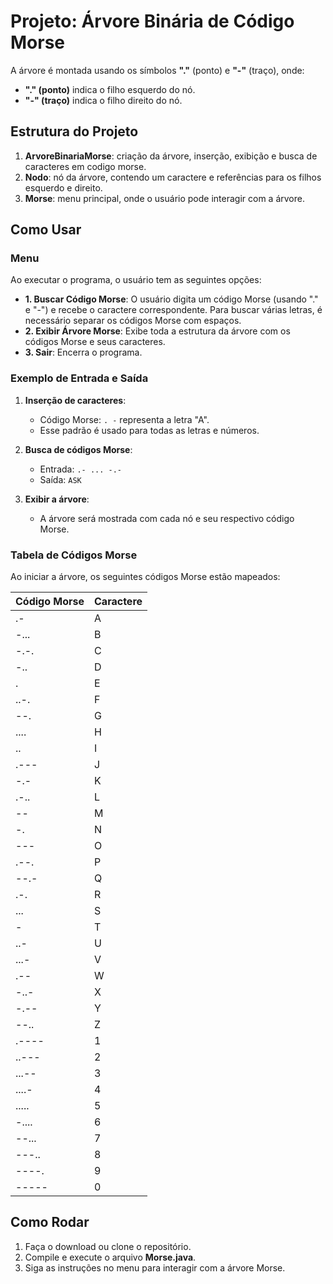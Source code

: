 # Projeto: Árvore Binária de Código Morse

A árvore é montada usando os símbolos **"."** (ponto) e **"-"** (traço), onde:
- **"." (ponto)** indica o filho esquerdo do nó.
- **"-" (traço)** indica o filho direito do nó.

## Estrutura do Projeto

1. **ArvoreBinariaMorse**: criação da árvore, inserção, exibição e busca de caracteres em codigo morse.
2. **Nodo**: nó da árvore, contendo um caractere e referências para os filhos esquerdo e direito.
3. **Morse**: menu principal, onde o usuário pode interagir com a árvore.

## Como Usar
### Menu
Ao executar o programa, o usuário tem as seguintes opções:
- **1. Buscar Código Morse**: O usuário digita um código Morse (usando "." e "-") e recebe o caractere correspondente. Para buscar várias letras, é necessário separar os códigos Morse com espaços.
- **2. Exibir Árvore Morse**: Exibe toda a estrutura da árvore com os códigos Morse e seus caracteres.
- **3. Sair**: Encerra o programa.

### Exemplo de Entrada e Saída
1. **Inserção de caracteres**:
    - Código Morse: `. -` representa a letra "A".
    - Esse padrão é usado para todas as letras e números.

2. **Busca de códigos Morse**:
    - Entrada: `.- ... -.-`
    - Saída: `ASK`
  
3. **Exibir a árvore**:
    - A árvore será mostrada com cada nó e seu respectivo código Morse.

### Tabela de Códigos Morse

Ao iniciar a árvore, os seguintes códigos Morse estão mapeados:

| Código Morse | Caractere |
|--------------|-----------|
| .-           | A         |
| -...         | B         |
| -.-.         | C         |
| -..          | D         |
| .            | E         |
| ..-.         | F         |
| --.          | G         |
| ....         | H         |
| ..           | I         |
| .---         | J         |
| -.-          | K         |
| .-..         | L         |
| --           | M         |
| -.           | N         |
| ---          | O         |
| .--.         | P         |
| --.-         | Q         |
| .-.          | R         |
| ...          | S         |
| -            | T         |
| ..-          | U         |
| ...-         | V         |
| .--          | W         |
| -..-         | X         |
| -.--         | Y         |
| --..         | Z         |
| .----        | 1         |
| ..---        | 2         |
| ...--        | 3         |
| ....-        | 4         |
| .....        | 5         |
| -....        | 6         |
| --...        | 7         |
| ---..        | 8         |
| ----.        | 9         |
| -----        | 0         |

## Como Rodar

1. Faça o download ou clone o repositório.
2. Compile e execute o arquivo **Morse.java**.
3. Siga as instruções no menu para interagir com a árvore Morse.

